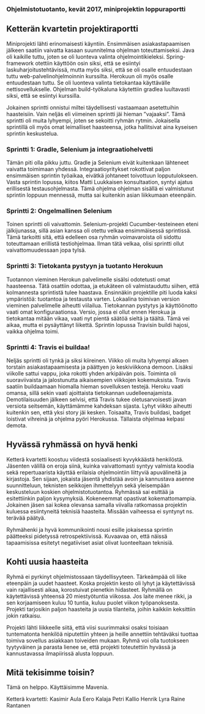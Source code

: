 ### Ohjelmistotuotanto, kevät 2017, miniprojektin loppuraportti


## Ketterän kvartetin projektiraportti


Miniprojekti lähti erinomaisesti käyntiin. Ensimmäisen asiakastapaamisen jälkeen saatiin vaivatta kasaan suunnitelma ohjelman toteuttamiseksi. Java oli kaikille tuttu, joten se oli luonteva valinta ohjelmointikieleksi. Spring-framework otettiin käyttöön osin siksi, että se esiintyi laskuharjoitustehtävissä, mutta myös siksi, että se oli osalle entuudestaan tuttu web-palvelinohjelmoinnin kurssilta. Herokuun oli myös osalle entuudestaan tuttu. Se oli luonteva valinta tietokantaa käyttävälle nettisovellukselle. Ohjelman build-työkaluna käytettiin gradlea luultavasti siksi, että se esiintyi kurssilla.

Jokainen sprintti onnistui miltei täydellisesti vastaamaan asetettuihin haasteisiin. Vain neljäs eli viimeinen sprintti jäi hieman ”vajaaksi”. Tämä sprintti oli muita lyhyempi, joten se sekoitti ryhmän rytmin. Jokaisella sprintillä oli myös omat leimalliset haasteensa, jotka hallitsivat aina kyseisen sprintin keskustelua.


### Sprintti 1: Gradle, Selenium ja integraatiohelvetti

Tämän piti olla pikku juttu. Gradle ja Selenium eivät kuitenkaan lähteneet vaivatta toimimaan yhdessä.  Integraatioyritykset rokottivat paljon ensimmäisen sprintin työaikaa, eivätkä johtaneet toivottuun lopputulokseen. Vasta sprintin lopussa, kiitos Matti Luukkaisen konsultaation, syntyi ajatus erillisestä testausohjelmasta. Tämä ohjelma ohjelman sisällä ei valmistunut sprintin loppuun mennessä, mutta sai kuitenkin asian liikkumaan eteenpäin.
 

### Sprintti 2: Ongelmallinen Selenium

Toinen sprintti oli vaivattomin. Selenium-projekti Cucumber-testeineen eteni jälkijunassa, sillä asian kanssa oli otettu velkaa ensimmäisessä sprintissä. Tämä tarkoitti sitä, että edelleen osa ryhmän voimavaroista oli sidottu toteuttamaan erillistä testiohjelmaa. Ilman tätä velkaa, olisi sprintti ollut vaivattomuudessaan jopa tylsä. 


### Sprintti 3: Tietokanta pystyyn ja tuotanto Herokuun

Tuotannon vieminen Herokun palvelimelle sisälsi odotetusti omat haasteensa. Tätä osattiin odottaa, ja etukäteen oli valmistauduttu siihen, että kolmannesta sprintistä tulee haastava. Ensinnäkin projektille piti luoda kaksi ympäristöä: tuotantoa ja testausta varten. Lokaalina toimivan version vieminen palvelimelle aiheutti viilailua. Tietokannan pystytys ja käyttöönotto vaati omat konfiguraationsa. Versio, jossa ei ollut ennen Herokua ja tietokantaa mitään vikaa, vaati nyt pientä säätöä sieltä ja täältä. Tämä vei aikaa, mutta ei pysäyttänyt liikettä. Sprintin lopussa Travisin buildi hajosi, vaikka ohjelma toimi.


### Sprintti 4: Travis ei buildaa!

Neljäs sprintti oli tynkä ja siksi kiireinen. Viikko oli muita lyhyempi alkaen torstain asiakastapaamisesta ja päättyen jo keskiviikkona demoon. Lisäksi viikolle sattui vappu, joka rokotti yhden arkipäivän pois. Toiminta oli suoraviivaista ja jalostunutta aikaisempien viikkojen kokemuksista. Travis saatiin buildaamaan hiomalla hieman sovelluksen testejä. Heroku vaati omansa, sillä sekin vaati ajoittaista tietokannan uudelleenajamista. Demotilaisuuden jälkeen selvisi, että Travis tukee oletusarvoisesti javan versiota seitsemän, käyttämämme kahdeksan sijasta. Lyhyt viikko aiheutti kuitenkin sen, että yksi story jäi kesken. Toisaalta, Travis buildasi, badget loistivat vihreinä ja ohjelma pyöri Herokussa. Tällaista ohjelmaa kelpasi demota. 


## Hyvässä ryhmässä on hyvä henki

Ketterä kvartetti koostuu viidestä sosiaalisesti kyvykkäästä henkilöstä. Jäsenten välillä on eroja siinä, kuinka vaivattomasti syntyy valmista koodia sekä repertuaarista käyttää erilaisia ohjelmointiin liittyviä apuvälineitä ja kirjastoja. Sen sijaan, jokaista jäsentä yhdistää avoin ja kannustava asenne suunnitteluun, teknisten seikkojen ihmettelyyn sekä yleisempään keskusteluun koskien ohjelmistotuotantoa. Ryhmässä sai esittää ja esitettiinkin paljon kysymyksiä. Kokeneemmat opastivat kokemattomampia. Jokainen jäsen sai kokea olevansa samalla viivalla ratkomassa projektin kuluessa esiintyneitä teknisiä haasteita. Missään vaiheessa ei syntynyt ns. terävää päätyä.

Ryhmähenki ja hyvä kommunikointi nousi esille jokaisessa sprintin päätteeksi pidetyssä retrospektiivissä. Kuvaavaa on, että näissä tapaamisissa esitetyt negatiiviset asiat olivat luonteeltaan teknisiä. 


## Kohti uusia haasteita

Ryhmä ei pyrkinyt ohjelmistossaan täydellisyyteen. Tärkeämpää oli liike eteenpäin ja uudet haasteet. Koska projektin kesto oli lyhyt ja käytettävissä vain rajallisesti aikaa, korostuivat pienetkin hidasteet. Ryhmällä on käytettävissä yhteensä 20 miestyötuntia viikossa. Jos laite menee rikki, ja sen korjaamiseen kuluu 10 tuntia, kuluu puolet viikon työpanoksesta. Projekti tarjosikin paljon haasteita ja uusia tilanteita, joihin kaikkiin keksittiin jokin ratkaisu.

Projekti lähti liikkeelle siitä, että viisi suurimmaksi osaksi toisiaan tuntematonta henkilöä niputettiin yhteen ja heille annettiin tehtäväksi tuottaa toimiva sovellus asiakkaan toiveiden mukaan. Ryhmä voi olla tuotokseen tyytyväinen ja parasta lienee se, että projekti toteutettiin hyvässä ja kannustavassa ilmapiirissä alusta loppuun. 

## Mitä tekisimme toisin?

Tämä on helppo. Käyttäisimme Mavenia.



Ketterä kvartetti:
Kasimir Aula
Eero Kalaja
Petri Kallio
Henrik Lyra
Raine Rantanen
